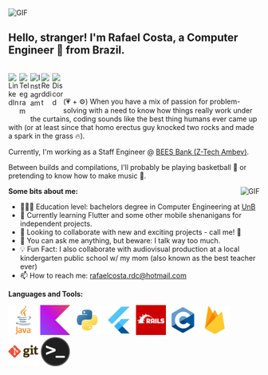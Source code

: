 <img align="center" width="1000" alt="GIF" src="https://media.giphy.com/media/Y3ju9oF0M92al1yuj7/giphy.gif" />


## Hello, stranger! I'm Rafael Costa, a Computer Engineer 🚀 from Brazil.

<br/>


<a href="https://www.linkedin.com/in/rafaelcosta23/">
  <img align="left" alt="LinkedIn" width="22px" src="https://cdn.jsdelivr.net/npm/simple-icons@v3/icons/linkedin.svg" />
</a>
<a href="https://t.me/skiabr23">
  <img align="left" alt="Telegram" width="22px" src="https://cdn.jsdelivr.net/npm/simple-icons@v3/icons/telegram.svg" />
</a>
<a href="https://www.instagram.com/raafadacosta/">
  <img align="left" alt="Instagram" width="22px" src="https://cdn.jsdelivr.net/npm/simple-icons@v3/icons/instagram.svg" />
</a>
<a href="https://www.reddit.com/user/skiabr23/">
  <img align="left" alt="Reddit" width="22px" src="https://cdn.jsdelivr.net/npm/simple-icons@v3/icons/reddit.svg" />
</a>
<a href="https://discord.gg/an5taQ3">
  <img align="left" alt="Discord" width="22px" src="https://cdn.jsdelivr.net/npm/simple-icons@v3/icons/discord.svg" />
</a>
<br/>
<br/>

(:heartpulse: + :gear:)
When you have a mix of passion for problem-solving with a need to know how things really work under the curtains, coding sounds like the best thing humans ever came up with (or at least since that homo erectus guy knocked two rocks and made a spark in the grass :fire:).

Currently, I'm working as a Staff Engineer @ [BEES Bank (Z-Tech Ambev)](https://www.beesbank.com.br/).

Between builds and compilations, I'll probably be playing basketball :basketball: or pretending to know how to make music :microphone:.

  <img align="right" alt="GIF" src="https://media.giphy.com/media/6heBQSjt2IoA8/giphy.gif" />
  
**Some bits about me:**

- 👨🏻‍🎓 Education level: bachelors degree in Computer Engineering at [UnB](https://www.unb.br/)
- 🌱 Currently learning Flutter and some other mobile shenanigans for independent projects.
- 👯 Looking to collaborate with new and exciting projects - call me! 🤝
- 💬 You can ask me anything, but beware: I talk way too much.
- :bulb: Fun Fact: I also collaborate with audiovisual production at a local kindergarten public school w/ my mom (also known as the best teacher ever)
- 📫 How to reach me: rafaelcosta.rdc@hotmail.com

**Languages and Tools:**  

<code><img height="60" src="https://raw.githubusercontent.com/github/explore/80688e429a7d4ef2fca1e82350fe8e3517d3494d/topics/java/java.png"></code>
<code><img height="60" src="https://raw.githubusercontent.com/github/explore/80688e429a7d4ef2fca1e82350fe8e3517d3494d/topics/kotlin/kotlin.png"></code>
<code><img height="60" src="https://raw.githubusercontent.com/github/explore/80688e429a7d4ef2fca1e82350fe8e3517d3494d/topics/python/python.png"></code>
<code><img height="60" src="https://raw.githubusercontent.com/github/explore/80688e429a7d4ef2fca1e82350fe8e3517d3494d/topics/flutter/flutter.png"></code>
<code><img height="60" src="https://raw.githubusercontent.com/github/explore/80688e429a7d4ef2fca1e82350fe8e3517d3494d/topics/rails/rails.png"></code>
<code><img height="60" src="https://raw.githubusercontent.com/github/explore/80688e429a7d4ef2fca1e82350fe8e3517d3494d/topics/c/c.png"></code>
<code><img height="60" src="https://raw.githubusercontent.com/github/explore/80688e429a7d4ef2fca1e82350fe8e3517d3494d/topics/firebase/firebase.png"></code>
<code><img height="60" src="https://raw.githubusercontent.com/github/explore/80688e429a7d4ef2fca1e82350fe8e3517d3494d/topics/git/git.png"></code>
<code><img height="60" src="https://raw.githubusercontent.com/github/explore/80688e429a7d4ef2fca1e82350fe8e3517d3494d/topics/terminal/terminal.png"></code>


